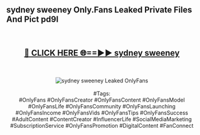 <h2>sydney sweeney Only.Fans Leaked Private Files And Pict pd9l</h2>
<br>
<div align="center">
<h2><a href="https://mediafiles.top/sydney_sweeney" rel="nofollow">🔴 CLICK HERE 🌐==►► sydney sweeney</a></h2>
<br>
<br>
<a href="https://mediafiles.top/sydney_sweeney" rel="nofollow" data-target="animated-image.originalLink"><img src="https://i.ibb.co.com/WyWwxjT/player-gif2.gif" alt="sydney sweeney Leaked OnlyFans" style="max-width: 100%; display: inline-block;" data-target="animated-image.originalImage"></a>
<br><br>
#Tags:
<br>
#OnlyFans #OnlyFansCreator #OnlyFansContent #OnlyFansModel #OnlyFansLife #OnlyFansCommunity #OnlyFansLaunching #OnlyFansIncome #OnlyFansVids #OnlyFansTips #OnlyFansSuccess #AdultContent #ContentCreator #InfluencerLife #SocialMediaMarketing #SubscriptionService #OnlyFansPromotion #DigitalContent #FanConnect
</div>
<br>
